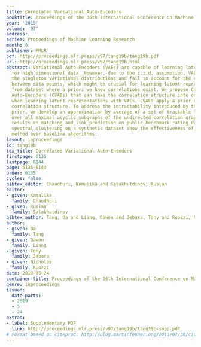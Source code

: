 ```yaml
---
title: Correlated Variational Auto-Encoders
booktitle: Proceedings of the 36th International Conference on Machine Learning
year: '2019'
volume: '97'
address: 
series: Proceedings of Machine Learning Research
month: 0
publisher: PMLR
pdf: http://proceedings.mlr.press/v97/tang19b/tang19b.pdf
url: http://proceedings.mlr.press/v97/tang19b.html
abstract: Variational Auto-Encoders (VAEs) are capable of learning latent representations
  for high dimensional data. However, due to the i.i.d. assumption, VAEs only optimize
  the singleton variational distributions and fail to account for the correlations
  between data points, which might be crucial for learning latent representations
  from dataset where a priori we know correlations exist. We propose Correlated Variational
  Auto-Encoders (CVAEs) that can take the correlation structure into consideration
  when learning latent representations with VAEs. CVAEs apply a prior based on the
  correlation structure. To address the intractability introduced by the correlated
  prior, we develop an approximation by average of a set of tractable lower bounds
  over all maximal acyclic subgraphs of the undirected correlation graph. Experimental
  results on matching and link prediction on public benchmark rating datasets and
  spectral clustering on a synthetic dataset show the effectiveness of the proposed
  method over baseline algorithms.
layout: inproceedings
id: tang19b
tex_title: Correlated Variational Auto-Encoders
firstpage: 6135
lastpage: 6144
page: 6135-6144
order: 6135
cycles: false
bibtex_editor: Chaudhuri, Kamalika and Salakhutdinov, Ruslan
editor:
- given: Kamalika
  family: Chaudhuri
- given: Ruslan
  family: Salakhutdinov
bibtex_author: Tang, Da and Liang, Dawen and Jebara, Tony and Ruozzi, Nicholas
author:
- given: Da
  family: Tang
- given: Dawen
  family: Liang
- given: Tony
  family: Jebara
- given: Nicholas
  family: Ruozzi
date: 2019-05-24
container-title: Proceedings of the 36th International Conference on Machine Learning
genre: inproceedings
issued:
  date-parts:
  - 2019
  - 5
  - 24
extras:
- label: Supplementary PDF
  link: http://proceedings.mlr.press/v97/tang19b/tang19b-supp.pdf
# Format based on citeproc: http://blog.martinfenner.org/2013/07/30/citeproc-yaml-for-bibliographies/
---
```

